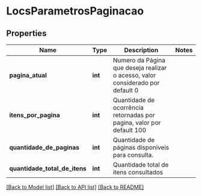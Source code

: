 # LocsParametrosPaginacao

## Properties
Name | Type | Description | Notes
------------ | ------------- | ------------- | -------------
**pagina_atual** | **int** | Numero da Página que deseja realizar o acesso, valor considerado por default 0 | 
**itens_por_pagina** | **int** | Quantidade de ocorrência retornadas por pagina, valor por default 100 | 
**quantidade_de_paginas** | **int** | Quantidade de páginas disponíveis para consulta. | 
**quantidade_total_de_itens** | **int** | Quantidade total de itens consultados | 

[[Back to Model list]](../../README.md#documentation-for-models) [[Back to API list]](../../README.md#documentation-for-api-endpoints) [[Back to README]](../../README.md)

